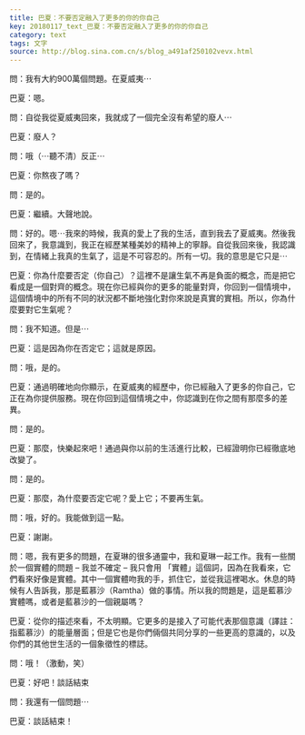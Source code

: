 ```yaml
---
title: 巴夏：不要否定融入了更多的你的你自己
key: 20180117_text_巴夏：不要否定融入了更多的你的你自己
category: text
tags: 文字
source: http://blog.sina.com.cn/s/blog_a491af250102vevx.html
---
```


問：我有大約900萬個問題。在夏威夷⋯

巴夏：嗯。

問：自從我從夏威夷回來，我就成了一個完全沒有希望的廢人⋯

巴夏：廢人？

問：哦（⋯聽不清）反正⋯

巴夏：你熬夜了嗎？

問：是的。

巴夏：繼續。大聲地說。

問：好的。嗯⋯我來的時候，我真的愛上了我的生活，直到我去了夏威夷。然後我回來了，我意識到，我正在經歷某種美妙的精神上的寧靜。自從我回來後，我認識到，在情緒上我真的生氣了，這是不可容忍的。所有一切。我的意思是它只是⋯

巴夏：你為什麼要否定（你自己）？這裡不是讓生氣不再是負面的概念，而是把它看成是一個對齊的概念。現在你已經與你的更多的能量對齊，你回到一個情境中，這個情境中的所有不同的狀況都不斷地強化對你來說是真實的實相。所以，你為什麼要對它生氣呢？

問：我不知道。但是⋯

巴夏：這是因為你在否定它；這就是原因。

問：哦，是的。

巴夏：通過明確地向你顯示，在夏威夷的經歷中，你已經融入了更多的你自己，它正在為你提供服務。現在你回到這個情境之中，你認識到在你之間有那麼多的差異。

問：是的。

巴夏：那麼，快樂起來吧！通過與你以前的生活進行比較，已經證明你已經徹底地改變了。

問：是的。

巴夏：那麼，為什麼要否定它呢？愛上它；不要再生氣。

問：哦，好的。我能做到這一點。

巴夏：謝謝。

問：嗯，我有更多的問題，在夏琳的很多通靈中，我和夏琳一起工作。我有一些關於一個實體的問題 – 我並不確定 – 我只會用 「實體」這個詞，因為在我看來，它們看來好像是實體。其中一個實體吻我的手，抓住它，並從我這裡喝水。休息的時候有人告訴我，那是藍慕沙（Ramtha）做的事情。所以我的問題是，這是藍慕沙實體嗎，或者是藍慕沙的一個親屬嗎？

巴夏：從你的描述來看，不太明顯。它更多的是接入了可能代表那個意識（譯註：指藍慕沙）的能量層面；但是它也是你們倆個共同分享的一些更高的意識的，以及你們的其他世生活的一個象徵性的標誌。

問：哦！（激動，笑）

巴夏：好吧！談話結束

問：我還有一個問題⋯

巴夏：談話結束！
